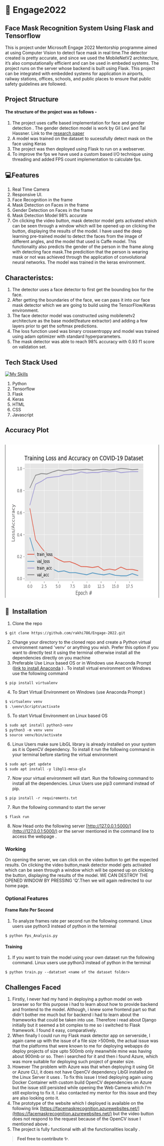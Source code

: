 # 💖 Engage2022
 ## Face Mask Recognition System Using Flask and Tensorflow
 This is project under Microsoft Engage 2022 Mentorship programme aimed at using Computer Vision to detect face mask in real time.The detector created is pretty   accurate, and since we used the MobileNetV2 architecture, it’s also computationally efficient and can be used in embeded systems. The project runs on the server whose backend is built using Flask.
 This project can be integrated with embedded systems for application in airports, railway stations, offices, schools, and public places to ensure that public safety guidelines are followed.
 
 ## Project Structure
  #### The structure of the project was as follows -
  1. The project uses caffe based implementation for face and gender detection . The gender detection model is work by Gil Levi and Tal Hassner. Link to the [research paper](https://talhassner.github.io/home/publication/2015_CVPR)
  2. A model was trained on the dataset to sucessfully detect mask on the face using Keras 
  3. The project was then deployed using Flask to run on a webserver.
  4. To improve the fps we have used a custom based I/O technique using threading and added FPS count implementation to calculate fps.

 ## 💻Features
 1. Real Time Camera
 2. Responsive UI.
 3. Face Recognition in the frame
 4. Mask Detection on Faces in the frame
 5. Gender Detection on Faces in the frame
 6. Mask Detection Model 98% accurate
 7. On clicking the video button, mask detector model gets activated which can be seen through a window which will be opened up on clicking the button, displaying the     results of the model. I have used the deep learning pre-trained model to detect the faces from the image of different angles, and the model that used is Caffe         model.
    This functionality also predicts the gender of the person in the frame along with detecting face mask.The predicition that the person is wearing mask or not was 
    achieved through the application of convolutional neural networks. The model was trained in the keras environment.
    
 ## Characteristcs:
 1. The detector uses a face detector to first get the bounding box for the face.
 2. After getting the boundaries of the face, we can pass it into our face mask detector which we are going to build using the TensorFlow/Keras environment.
 3. The face detector model was constructed using mobilenetv2 architecture as the base model(feature extractor) and adding a few layers prior to get the softmax           predictions.
 4. The loss function used was binary crossentroppy and model was trained using adam optimizer with standard hyperparameters.
 5. The mask detector was able to reach 98% accuracy with 0.93 f1 score on validation set.  


 ## Tech Stack Used
 [![My Skills](https://skills.thijs.gg/icons?i=python,js,html,css,tensorflow,flask)](https://skills.thijs.gg)
 1. Python 
 2. Tensorflow
 3. Flask
 4. Keras
 5. HTML
 6. CSS
 7. Javascript
 ## Accuracy Plot
 <br> <img height="500" width="700" src="https://github.com/rakhi786/Engage-2022/blob/main/Accuracy_Plot/Capture.PNG"><br>

  
  ## 🚀&nbsp; Installation
1. Clone the repo
```
$ git clone https://github.com/rakhi786/Engage-2022.git
```

2. Change your directory to the cloned repo and create a Python virtual environment named 'venv' or anything you wish. Prefer this option if you want to directly test it using the terminal otherwise install all the dependencies directly on you machine 
3. Preferable Use Linux based OS or in Windows use Anaconda Prompt ([link to install Anaconda](https://www.anaconda.com/products/distribution) ) . To install virtual environment on Windows use the following command
```
$ pip install virtualenv
```
4. To Start Virtual Environment on Windows (use Anaconda Prompt )
```
$ virtualenv venv
$ .\venv\Scripts\activate

```
5. To start Virtual Environment on Linux based OS
```
$ sudo apt install python3-venv
$ python3 -m venv venv
$ source venv/bin/activate
```
6. Linux Users make sure LibGL library is already installed on your system as it is OpenCV dependency. To install it run the following command 
   in your terminal before starting the virtual environment
 ```
 $ sudo apt-get update
 $ sudo apt install -y libgl1-mesa-glx
 ```
7. Now your virtual environment will start. Run the following command to install all the dependencies. Linux Users use pip3 command instead of pip.
```
$ pip install -r requirements.txt
```
7. Run the following command to start the server 
```
$ flask run
```
8. Now Head onto the following server [http://127.0.0.1:5000/](http://127.0.0.1:5000/) or the server mentioned in the command line to access the webpage .

### Working
   On opening the server, we can click on the video button to get the expected results. On clicking the video button,mask detector model gets activated which can be      seen through a window which will be opened up on clicking the button, displaying the results of the model. WE CAN DESTROY THE OPENED WINDOW BY PRESSING 'Q'.Then we    will again redirected to our home page.
 
### Optional Features
#### Frame Rate Per Second 
   1. To analyze frames rate per second run the following command. Linux users use python3 instead of python in the terminal
   ```
   $ python Fps_Analysis.py  
   ```
#### Training 
   1. If you want to train the model using your own dataset run the following command. Linux users use python3 instead of python in the terminal
   ```
   $ python train.py --datatset <name of the dataset folder>  
   ```
   
 ## Challenges Faced
 1. Firstly, I never had my hand in deploying a python model on web browser so for this purpose i had to learn about how to provide backend and frontend to the model. Although, i knew some frontend part so that didn't bother me much but for backend i had to learn about the frameworks that could be taken into use. Therefore i read about Django initially but it seemed a bit complex to me so i switched to Flask framework. I found it easy, comparatively.
 2. When finally I could run my Flask mask detector app on serverside, I again came up with the issue of a file size >500mb, the actual issue was that the platforms that were known to me for deploying webapps do deploy projects of size upto 500mb only meanwhile mine was having about 900mb or so. Then i searched for it  and then i found Azure, which was more suitable for deploying such project of greater size.
 3. However The problem with Azure was that when deploying it using Git or Azure CLI, it does not have OpenCV dependency LibGl installed on the Linux Server it uses .
 To fix this issue I tried deploying again using Docker Container with custom build OpenCV dependencies on Azure but the issue still persisted while opening the Web   Camera which I'm still exploring to fix it. I also contacted my mentor for this issue and they are also looking onto it. 
 4. The prototype of the website which I deployed is available on the following link [https://facemaskrecognition.azurewebsites.net/](https://facemaskrecognition.azurewebsites.net/) but the video button does not respond to the request because of the OpenCV issue I mentioned above .
 5. The project is fully functional with all the functionalities locally .
> **Feel free to contribute ✨**.   

